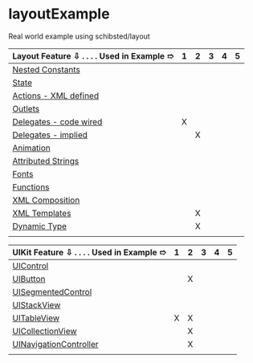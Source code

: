 [l01]: https://github.com/schibsted/layout#constants
[l02]: https://github.com/schibsted/layout#state
[l03]: https://github.com/schibsted/layout#actions
[l04]: https://github.com/schibsted/layout#outlets
[l05]: https://github.com/schibsted/layout#delegates
[l06]: https://github.com/schibsted/layout#animation
[l07]: https://github.com/schibsted/layout#attributed-strings
[l08]: https://github.com/schibsted/layout#fonts
[l09]: https://github.com/schibsted/layout#functions
[l10]: https://github.com/schibsted/layout#uicontrol
[l11]: https://github.com/schibsted/layout#uibutton
[l12]: https://github.com/schibsted/layout#uisegmentedcontrol
[l13]: https://github.com/schibsted/layout#uistackview
[l14]: https://github.com/schibsted/layout#uitableview
[l15]: https://github.com/schibsted/layout#uicollectionview
[l16]: https://github.com/schibsted/layout#uinavigationcontroller
[l17]: https://github.com/schibsted/layout#composition
[l18]: https://github.com/schibsted/layout#templates
[l19]: https://github.com/schibsted/layout#macros
[l20]: https://developer.apple.com/videos/play/wwdc2017/245
[l21]: https://github.com/schibsted/layout#uinavigationcontroller

# layoutExample
Real world example using schibsted/layout

| Layout Feature ⇩ . . . . Used in Example ➱|  1   |  2  |  3  |  4  |  5  |
|:------------------------------------------|:----:|:---:|:---:|:---:|:---:|
|[Nested Constants][l01]                    |      |     |     |     |     |
|[State][l02]                               |      |     |     |     |     |
|[Actions - XML defined][l03]               |      |     |     |     |     |
|[Outlets][l04]                             |      |     |     |     |     |
|[Delegates - code wired][l05]              |  X   |     |     |     |     |
|[Delegates - implied][l05]                 |      |  X  |     |     |     |
|[Animation][l06]                           |      |     |     |     |     |
|[Attributed Strings][l07]                  |      |     |     |     |     |
|[Fonts][l08]                               |      |     |     |     |     |
|[Functions][l09]                           |      |     |     |     |     |
|[XML Composition][l17]                     |      |     |     |     |     |
|[XML Templates][l18]                       |      |  X  |     |     |     |
|[Dynamic Type][l20]                        |      |  X  |     |     |     |
|                                           |      |     |     |     |     |

| UIKit Feature ⇩ . . . . Used in Example ➱ |  1   |  2  |  3  |  4  |  5  |
|:------------------------------------------|:----:|:---:|:---:|:---:|:---:|
|[UIControl][l10]                           |      |     |     |     |     |
|[UIButton][l11]                            |      |  X  |     |     |     |
|[UISegmentedControl][l12]                  |      |     |     |     |     |
|[UIStackView][l13]                         |      |     |     |     |     |
|[UITableView][l14]                         |  X   |  X  |     |     |     |
|[UICollectionView][l15]                    |      |  X  |     |     |     |
|[UINavigationController][l21]              |      |  X  |     |     |     |
|                                           |      |     |     |     |     |

